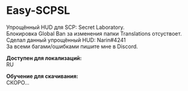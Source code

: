 # Easy-SCPSL
Упрощённый HUD для SCP: Secret Laboratory.               
Блокировка Global Ban за изменения папки Translations отсуствоет.               
Сделал данный упрощённый HUD: Narin#4241               
За всеми багами/ошибками пишите мне в Discord.               

**Доступен для локализаций:**               
RU

**Обучение для скачивания:**               
СКОРО...
